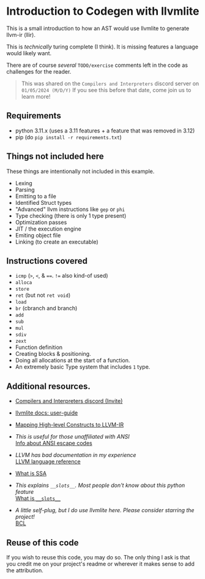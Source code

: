 # Introduction to Codegen with llvmlite

This is a small introduction to how an AST would use llvmlite to
generate llvm-ir (llir).

This is *technically* turing complete (I think). It is missing features a language would likely want.

There are of course *several* `TODO/exercise` comments left in the code as challenges for the
reader.

> This was shared on the `Compilers and Interpreters` discord server on `01/05/2024 (M/D/Y)`
> If you see this before that date, come join us to learn more!

## Requirements

- python 3.11.x (uses a 3.11 features + a feature that was removed in 3.12)
- pip (do `pip install -r requirements.txt`)

## Things not included here

These things are intentionally not included in this example.

- Lexing
- Parsing
- Emitting to a file
- Identified Struct types
- "Advanced" llvm instructions like `gep` or `phi`
- Type checking (there is only 1 type present)
- Optimization passes
- JIT / the execution engine
- Emiting object file
- Linking (to create an executable)

## Instructions covered

- `icmp` (`>`, `<`, & `==`. `!=` also kind-of used)
- `alloca`
- `store`
- `ret` (but not `ret void`)
- `load`
- `br` (cbranch and branch)
- `add`
- `sub`
- `mul`
- `sdiv`
- `zext`
- Function definition
- Creating blocks & positioning.
- Doing all allocations at the start of a function.
- An extremely basic Type system that includes `1` type.

## Additional resources.

- [Compilers and Interpreters discord (Invite)](https://discord.gg/7DdxXWczYS)
- [llvmlite docs: user-guide](https://llvmlite.readthedocs.io/en/latest/user-guide/index.html)
- [Mapping High-level Constructs to LLVM-IR](https://mapping-high-level-constructs-to-llvm-ir.readthedocs.io/en/latest/)

- *This is useful for those unaffiliated with ANSI* <br>
[Info about ANSI escape codes](https://www.lihaoyi.com/post/BuildyourownCommandLinewithANSIescapecodes.html)

- *LLVM has bad documentation in my experience* <br>
[LLVM language reference](https://llvm.org/docs/LangRef.html)
- [What is SSA](https://en.wikipedia.org/wiki/Static_single-assignment_form)
- *This explains `__slots__`. Most people don't know about this python feature* <br>
[What is `__slots__`](https://wiki.python.org/moin/UsingSlots)
- *A little self-plug, but I do use llvmlite here. Please consider starring the project!* <br>
[BCL](https://github.com/spidertyler2005/BCL)

## Reuse of this code

If you wish to reuse this code, you may do so. The only thing I ask is that
you credit me on your project's readme or wherever it makes sense
to add the attribution.